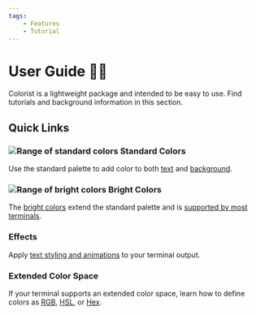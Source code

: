```yaml
---
tags:
    - Features
    - Tutorial
---
```


# User Guide 👨‍🔧
Colorist is a lightweight package and intended to be easy to use. Find tutorials and background information in this section.

## Quick Links
### ![Range of standard colors](../assets/images/colors/palette/rainbow_standard_96x16.png) Standard Colors

Use the standard palette to add color to both [text](./standard-colors/text-foreground.md) and [background](./standard-colors/background.md).

### ![Range of bright colors](../assets/images/colors/palette/rainbow_bright_96x16.png) Bright Colors

The [bright colors](./standard-colors/normal-and-bright-palette.md) extend the standard palette and is [supported by most terminals](./materials/terminal-support.md).

### Effects

[//]: # (TODO: Add animated graphic)

Apply [text styling and animations](./effects-and-styling.md) to your terminal output.

### Extended Color Space

[//]: # (TODO: Add graphic)

If your terminal supports an extended color space, learn how to define colors as [RGB](./extended-colors/rgb.md), [HSL](./extended-colors/hsl.md), or [Hex](./extended-colors/hex.md).
